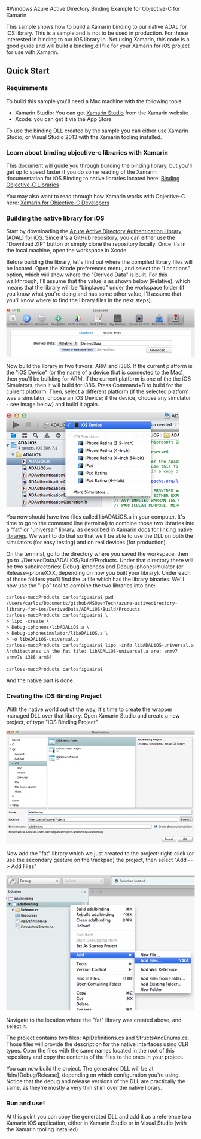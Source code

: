#Windows Azure Active Directory Binding Example for Objective-C for Xamarin


This sample shows how to build a Xamarin binding to our native ADAL for iOS library. This is a sample and is not to be used in production. For those interested in binding to our iOS library in .Net using Xamarin, this code is a good guide and will build a bindling.dll file for your Xamarin for iOS project for use with Xamarin.

## Quick Start

### Requirements

To build this sample you'll need a Mac machine with the following tools

- Xamarin Studio: You can get [Xamarin Studio](http://xamarin.com/studio?_bt=44014804148&_bk=xamarin%20studio&_bm=e&gclid=COqr3sHrs70CFUWVfgodkmEAwg) from the Xamarin website
- Xcode: you can get it via the App Store

To use the binding DLL created by the sample you can either use Xamarin Studio, or Visual Studio 2013 with the Xamarin tooling installed.

### Learn about binding objective-c libraries with Xamarin

This document will guide you through building the binding library, but you'll get up to speed faster if you do some reading of the Xamarin documentation for iOS Binding to native libraries located here: [Binding Objective-C Libraries](http://docs.xamarin.com/guides/ios/advanced_topics/binding_objective-c/binding_objc_libs/)

You may also want to read through how Xamarin works with Objective-C here: [Xamarin for Objective-C Developers](http://docs.xamarin.com/guides/ios/advanced_topics/xamarin_for_objc/)

### Building the native library for iOS

Start by downloading the [Azure Active Directory Authentication Library (ADAL) for iOS](https://github.com/MSOpenTech/azure-activedirectory-library-for-ios). Since it's a GitHub repository, you can either use the "Download ZIP" button or simply clone the repository locally. Once it's in the local machine, open the workspace in Xcode.

Before building the library, let's find out where the compiled library files will be located. Open the Xcode preferences menu, and select the "Locations" option, which will show where the "Derived Data" is built. For this walkthrough, I'll assume that the value is as shown below (Relative), which means that the library will be "binplaced" under the workspace folder (if you know what you're doing and has some other value, I'll assume that you'll know where to find the library files in the next steps).

![Setting the location where the compiled library will be built](images/001-DerivedDataLocation.png)

Now build the library in two flavors: ARM and i386. If the current platform is the "iOS Device" (or the name of a device that is connected to the Mac), then you'll be building for ARM. If the current platform is one of the the iOS Simulators, then it will build for i386. Press Command+B to build for the current platform. Then, select a different platform (if the selected platform was a simulator, choose an iOS Device; if the device, choose any simulator - see image below) and build it again.

![Building for multiple platforms](images/002-BuildingForMultiplePlatforms.png)

You now should have two files called libADALiOS.a in your computer. It's time to go to the command line (terminal) to combine those two libraries into a "fat" or "universal" library, as described in [Xamarin docs for linking native libraries](http://docs.xamarin.com/guides/ios/advanced_topics/native_interop/). We want to do that so that we'll be able to use the DLL on both the simulators (for easy testing) and on real devices (for production).

On the terminal, go to the directory where you saved the workspace, then go to ./DerivedData/ADALiOS/Build/Products. Under that directory there will be two subdirectories: Debug-iphoneos and Debug-iphonesimulator (or Release-iphoneXXX, depending on how you built your library). Under each of those folders you'll find the .a file which has the library binaries. We'll now use the "lipo" tool to combine the two libraries into one:

    carloss-mac:Products carlosfigueira$ pwd
    /Users/carlos/Documents/github/MSOpenTech/azure-activedirectory-library-for-ios/DerivedData/ADALiOS/Build/Products
    carloss-mac:Products carlosfigueira$ \
    > lipo -create \
    > Debug-iphoneos/libADALiOS.a \
    > Debug-iphonesimulator/libADALiOS.a \
    > -o libADALiOS-universal.a
    carloss-mac:Products carlosfigueira$ lipo -info libADALiOS-universal.a
    Architectures in the fat file: libADALiOS-universal.a are: armv7 armv7s i386 arm64
    
    carloss-mac:Products carlosfigueira$ 

And the native part is done.

### Creating the iOS Binding Project

With the native world out of the way, it's time to create the wrapper managed DLL over that library. Open Xamarin Studio and create a new project, of type "iOS Binding Project"

![Create new iOS Binding Project](images/003-NewiOSBindingProject.png)

Now add the "fat" library which we just created to the project: right-click (or use the secondary gesture on the trackpad) the project, then select "Add --> Add Files"

![Add native library to binding project](images/004-AddFatLibraryToBindingProject.png)

Navigate to the location where the "fat" library was created above, and select it.

The project contains two files: ApiDefinitions.cs and StructsAndEnums.cs. Those files will provide the description for the native interfaces using CLR types. Open the files with the same names located in the root of this repository and copy the contents of the files to the ones in your project.

You can now build the project. The generated DLL will be at <projectFolder>/bin/[Debug/Release], depending on which configuration you're using. Notice that the debug and release versions of the DLL are practically the same, as they're mostly a very thin shim over the native library.

### Run and use!

At this point you can copy the generated DLL and add it as a reference to a Xamarin iOS application, either in Xamarin Studio or in Visual Studio (with the Xamarin tooling installed)
